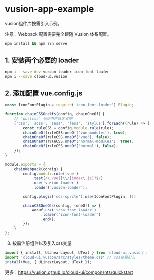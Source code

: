 # vusion-app-example

vusion组件库按需引入示例。

注意：Webpack 配置需要完全跟随 Vusion 体系配置。

``` bash
npm install && npm run serve
```

## 1. 安装两个必要的 loader

``` bash
npm i --save-dev vusion-loader icon-font-loader
npm i --save cloud-ui.vusion
```

## 2. 添加配置 vue.config.js

``` js
const IconFontPlugin = require('icon-font-loader').Plugin;

function chainCSSOneOfs(config, chainOneOf) {
    // 'postcss' 留给用户自定义吧
    ['css', 'scss', 'sass', 'less', 'stylus'].forEach((rule) => {
        const ruleCSS = config.module.rule(rule);
        chainOneOf(ruleCSS.oneOf('vue-modules'), true);
        chainOneOf(ruleCSS.oneOf('vue'), false);
        chainOneOf(ruleCSS.oneOf('normal-modules'), true);
        chainOneOf(ruleCSS.oneOf('normal'), false);
    });
}

module.exports = {
    chainWebpack(config) {
        config.module.rule('vue')
            .test(/\.vue([\\/]index\.js)?$/)
            .use('vusion-loader')
            .loader('vusion-loader');

        config.plugin('css-sprite').use(IconFontPlugin, [])

        chainCSSOneOfs(config, (oneOf) => {
            oneOf.use('icon-font-loader')
                .loader('icon-font-loader')
                .end();
        });
    }
};
```

3. 按需注册组件以及引入css变量

``` js
import { install, ULinearLayout, UText } from 'cloud-ui.vusion';
import 'cloud-ui.vusion/src/styles/theme.css' // css变量引入
install(Vue, { ULinearLayout, UText });
```

更多：https://vusion.github.io/cloud-ui/components/quickstart